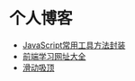 # 个人博客

- [JavaScript常用工具方法封装](/guide/blog/2019/0212.html)
- [前端学习网址大全](/guide/blog/2019/0414.html)
- [滑动吸顶](/guide/blog/2019/0415.html)